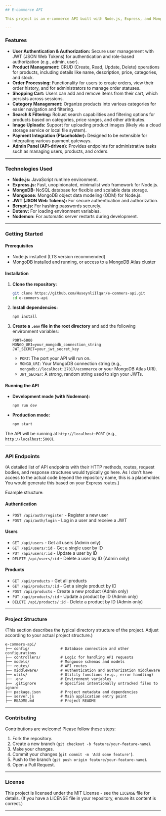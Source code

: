 ```yaml
---
## E-commerce API

This project is an e-commerce API built with Node.js, Express, and MongoDB. It provides a robust backend solution for managing products, users, orders, and authentication within an e-commerce platform.

---
```


### Features

* **User Authentication & Authorization:** Secure user management with JWT (JSON Web Tokens) for authentication and role-based authorization (e.g., admin, user).
* **Product Management:** CRUD (Create, Read, Update, Delete) operations for products, including details like name, description, price, categories, and stock.
* **Order Processing:** Functionality for users to create orders, view their order history, and for administrators to manage order statuses.
* **Shopping Cart:** Users can add and remove items from their cart, which persists across sessions.
* **Category Management:** Organize products into various categories for easier navigation and filtering.
* **Search & Filtering:** Robust search capabilities and filtering options for products based on categories, price ranges, and other attributes.
* **Image Uploads:** Support for uploading product images (likely via a cloud storage service or local file system).
* **Payment Integration (Placeholder):** Designed to be extensible for integrating various payment gateways.
* **Admin Panel (API-driven):** Provides endpoints for administrative tasks such as managing users, products, and orders.

---

### Technologies Used

* **Node.js:** JavaScript runtime environment.
* **Express.js:** Fast, unopinionated, minimalist web framework for Node.js.
* **MongoDB:** NoSQL database for flexible and scalable data storage.
* **Mongoose:** MongoDB object data modeling (ODM) for Node.js.
* **JWT (JSON Web Tokens):** For secure authentication and authorization.
* **Bcrypt.js:** For hashing passwords securely.
* **Dotenv:** For loading environment variables.
* **Nodemon:** For automatic server restarts during development.

---

### Getting Started

#### Prerequisites

* Node.js installed (LTS version recommended)
* MongoDB installed and running, or access to a MongoDB Atlas cluster

#### Installation

1.  **Clone the repository:**
    ```bash
    git clone https://github.com/HuseynliIlqar/e-commers-api.git
    cd e-commers-api
    ```

2.  **Install dependencies:**
    ```bash
    npm install
    ```

3.  **Create a `.env` file in the root directory** and add the following environment variables:
    ```
    PORT=5000
    MONGO_URI=your_mongodb_connection_string
    JWT_SECRET=your_jwt_secret_key
    ```
    * `PORT`: The port your API will run on.
    * `MONGO_URI`: Your MongoDB connection string (e.g., `mongodb://localhost:27017/ecommerce` or your MongoDB Atlas URI).
    * `JWT_SECRET`: A strong, random string used to sign your JWTs.

#### Running the API

* **Development mode (with Nodemon):**
    ```bash
    npm run dev
    ```
* **Production mode:**
    ```bash
    npm start
    ```

The API will be running at `http://localhost:PORT` (e.g., `http://localhost:5000`).

---

### API Endpoints

(A detailed list of API endpoints with their HTTP methods, routes, request bodies, and response structures would typically go here. As I don't have access to the actual code beyond the repository name, this is a placeholder. You would generate this based on your Express routes.)

Example structure:

#### Authentication

* `POST /api/auth/register` - Register a new user
* `POST /api/auth/login` - Log in a user and receive a JWT

#### Users

* `GET /api/users` - Get all users (Admin only)
* `GET /api/users/:id` - Get a single user by ID
* `PUT /api/users/:id` - Update a user by ID
* `DELETE /api/users/:id` - Delete a user by ID (Admin only)

#### Products

* `GET /api/products` - Get all products
* `GET /api/products/:id` - Get a single product by ID
* `POST /api/products` - Create a new product (Admin only)
* `PUT /api/products/:id` - Update a product by ID (Admin only)
* `DELETE /api/products/:id` - Delete a product by ID (Admin only)

---

### Project Structure

(This section describes the typical directory structure of the project. Adjust according to your actual project structure.)

```
e-commers-api/
├── config/              # Database connection and other configurations
├── controllers/         # Logic for handling API requests
├── models/              # Mongoose schemas and models
├── routes/              # API routes
├── middleware/          # Authentication and authorization middleware
├── utils/               # Utility functions (e.g., error handling)
├── .env                 # Environment variables
├── .gitignore           # Specifies intentionally untracked files to ignore
├── package.json         # Project metadata and dependencies
├── server.js            # Main application entry point
├── README.md            # Project README
```

---

### Contributing

Contributions are welcome! Please follow these steps:

1.  Fork the repository.
2.  Create a new branch (`git checkout -b feature/your-feature-name`).
3.  Make your changes.
4.  Commit your changes (`git commit -m 'Add some feature'`).
5.  Push to the branch (`git push origin feature/your-feature-name`).
6.  Open a Pull Request.

---

### License

This project is licensed under the MIT License - see the `LICENSE` file for details. (If you have a LICENSE file in your repository, ensure its content is correct.)

---
